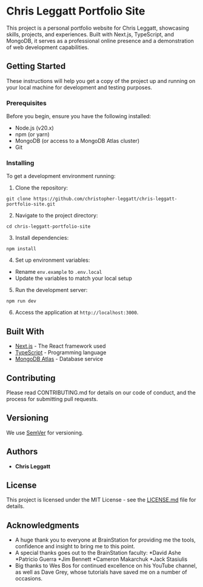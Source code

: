 # Chris Leggatt Portfolio Site

This project is a personal portfolio website for Chris Leggatt, showcasing skills, projects, and experiences. Built with Next.js, TypeScript, and MongoDB, it serves as a professional online presence and a demonstration of web development capabilities.

## Getting Started

These instructions will help you get a copy of the project up and running on your local machine for development and testing purposes.

### Prerequisites

Before you begin, ensure you have the following installed:
- Node.js (v20.x)
- npm (or yarn)
- MongoDB (or access to a MongoDB Atlas cluster)
- Git

### Installing

To get a development environment running:

1. Clone the repository:

`git clone https://github.com/christopher-leggatt/chris-leggatt-portfolio-site.git`

2. Navigate to the project directory:

`cd chris-leggatt-portfolio-site`

3. Install dependencies:

`npm install`

4. Set up environment variables:
- Rename `env.example` to `.env.local`
- Update the variables to match your local setup

5. Run the development server:

`npm run dev`

6. Access the application at `http://localhost:3000`.

## Built With

* [Next.js](https://nextjs.org/) - The React framework used
* [TypeScript](https://www.typescriptlang.org/) - Programming language
* [MongoDB Atlas](https://www.mongodb.com/cloud/atlas) - Database service

## Contributing

Please read CONTRIBUTING.md for details on our code of conduct, and the process for submitting pull requests.

## Versioning

We use [SemVer](http://semver.org/) for versioning.

## Authors

* **Chris Leggatt**

## License

This project is licensed under the MIT License - see the [LICENSE.md](LICENSE.md) file for details.

## Acknowledgments

* A huge thank you to everyone at BrainStation for providing me the tools, confidence and insight to bring me to this point.
* A special thanks goes out to the BrainStation faculty:
  *David Ashe
  *Patricio Guerra
  *Jim Bennett
  *Cameron Makarchuk
  *Jack Stasiulis
* Big thanks to Wes Bos for continued excellence on his YouTube channel, as well as Dave Grey, whose tutorials have saved me on a number of occasions.
